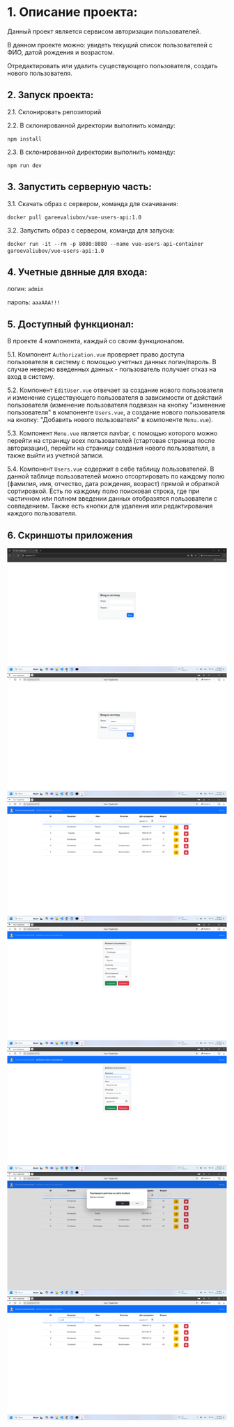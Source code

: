 # 1. Описание проекта:

Данный проект является сервисом авторизации пользователей.  

В данном проекте можно: увидеть текущий список пользователей с ФИО, датой рождения и возрастом.  

Отредактировать или удалить существующего пользователя, создать нового пользователя.  

## 2. Запуск проекта:

2.1. Склонировать репозиторий   

2.2. В склонированной директории выполнить команду:     
     
```
npm install
```
     
2.3. В склонированной директории выполнить команду:  

```
npm run dev
```

## 3. Запустить серверную часть:

3.1. Скачать образ с сервером, команда для скачивания:  

```
docker pull gareevaliubov/vue-users-api:1.0
```

3.2. Запустить образ с сервером, команда для запуска:   

```
docker run -it --rm -p 8080:8080 --name vue-users-api-container gareevaliubov/vue-users-api:1.0
```

## 4. Учетные двнные для входа:

логин: `admin`  

пароль: `aaaAAA!!!`


## 5. Доступный функционал: 

В проекте 4 компонента, каждый со своим функционалом.  
 
5.1. Компонент `Authorization.vue` проверяет право доступа пользователя в систему с помощью учетных данных логин/пароль. В случае неверно введенных данных - пользователь получает отказ на вход в систему.  
     
5.2. Компонент `EditUser.vue` отвечает за создание нового пользователя и изменение существующего пользователя в зависимости от действий пользователя (изменение пользователя подвязан на кнопку "изменение пользователя" в компоненте `Users.vue`, а создание нового пользователя на кнопку: "Добавить нового пользователя" в компоненте `Menu.vue`).  
     
5.3. Компонент `Menu.vue` является navbar, с помощью которого можно перейти на страницу всех пользователей (стартовая страница после авторизации), перейти на страницу создания нового пользователя, а также выйти из учетной записи.  
     
5.4. Компонент `Users.vue` содержит в себе таблицу пользователей. В данной таблице пользователей можно отсортировать по каждому полю (фамилия, имя, отчество, дата рождения, возраст) прямой и обратной сортировкой. Есть по каждому полю поисковая строка, где при частичном или полном введении данных отобразятся пользователи с совпадением. Также есть кнопки для удаления или редактирования каждого пользователя.    


## 6. Скриншоты приложения  

![Скриншот стартовой страницы.](./src/img/screenshot/screenshot_start.png)
![Скриншот страницы авторизации.](./src/img/screenshot/screenshot_authorization.png)
![Скриншот списка пользователей (стартовая страница после удачной авторизации).](./src/img/screenshot/screenshot_userList.png)
![Скриншот страницы изменения пользователя.](./src/img/screenshot/screenshot_editUser.png)
![Скриншот страницы создания пользователя.](./src/img/screenshot/screenshot_createUser.png)
![Скриншот предупреждения при перед выходом из учетной записи.](./src/img/screenshot/screenshot_exit.png)
![Скриншот поиска пользователя.](./src/img/screenshot/screenshot_searchUser.png)
